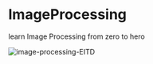 # ImageProcessing
learn Image Processing from zero to hero 

![image-processing-EITD](https://github.com/user-attachments/assets/3f3690af-9c67-4596-828e-68145907d79a)
